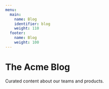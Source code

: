 ```yaml
---
menu:
  main:
    name: Blog
    identifier: blog
    weight: 110
  footer:
    name: Blog
    weight: 100
---
```


The Acme Blog
==============

Curated content about our teams and products.
